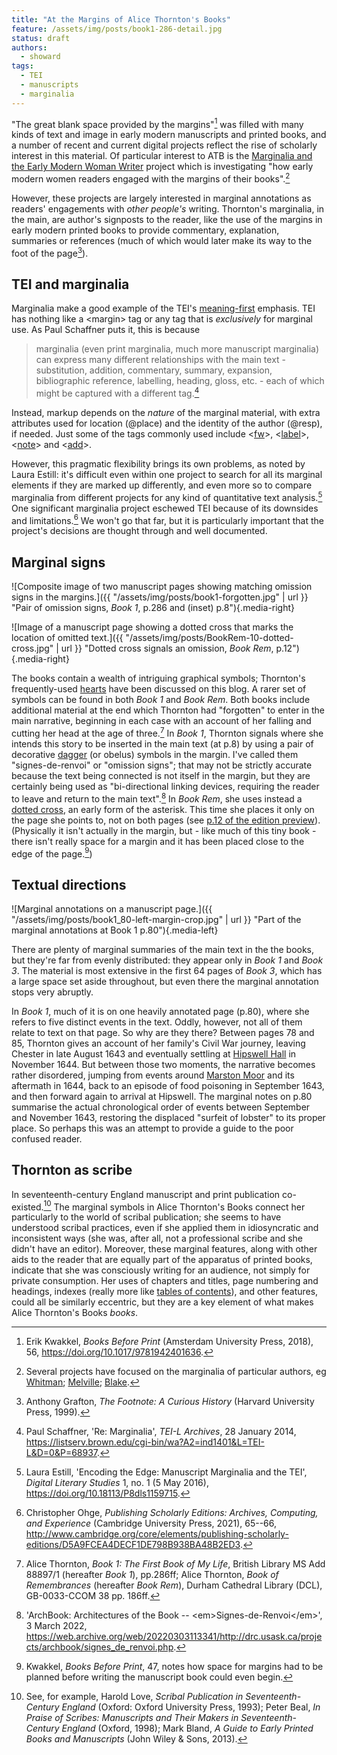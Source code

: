 ```yaml
---
title: "At the Margins of Alice Thornton's Books"
feature: /assets/img/posts/book1-286-detail.jpg
status: draft
authors:
  - showard
tags:
  - TEI
  - manuscripts
  - marginalia
---
```



"The great blank space provided by the margins"[^1] was filled with
many kinds of text and image in early modern manuscripts and printed
books, and a number of recent and current digital projects reflect the
rise of scholarly interest in this material. Of particular interest to
ATB is the [Marginalia and the Early Modern Woman
Writer](https://cems.anu.edu.au/marginalia-and-the-early-modern-woman-writer-1530-1660/)
project which is investigating "how early modern women readers engaged
with the margins of their books".[^2]

However, these projects are largely interested in marginal annotations
as readers' engagements with *other people's* writing. Thornton's
marginalia, in the main, are author's signposts to the reader,
like the use of the margins in early modern printed books
to provide commentary, explanation, summaries or references (much of
which would later make its way to the foot of the page[^3]).

## TEI and marginalia

Marginalia make a good example of the TEI's
[meaning-first](https://thornton.kdl.kcl.ac.uk/posts/blog/2022-08-25-encoding-alice-thorntons-books/)
emphasis. TEI has nothing like a &lt;margin&gt; tag or any tag that is
*exclusively* for marginal use. As Paul Schaffner puts it, this is
because

> marginalia (even print marginalia, much more manuscript marginalia)
> can express many different relationships with the main text - substitution, 
> addition, commentary, summary, expansion, bibliographic
> reference, labelling, heading, gloss, etc. - each of which might be
> captured with a different tag.[^4]

Instead, markup depends on the *nature* of the marginal
material, with extra attributes used for location (@place) and the
identity of the author (@resp), if needed. Just some of the tags
commonly used include
&lt;[fw](https://tei-c.org/release/doc/tei-p5-doc/en/html/ref-fw.html)&gt;,
&lt;[label](https://tei-c.org/release/doc/tei-p5-doc/en/html/ref-label.html)&gt;,
&lt;[note](https://tei-c.org/release/doc/tei-p5-doc/en/html/ref-note.html)&gt;
and
&lt;[add](https://tei-c.org/release/doc/tei-p5-doc/en/html/ref-add.html)&gt;.

However, this pragmatic flexibility brings its own problems, as noted by
Laura Estill: it's difficult even within one project to search for all
its marginal elements if they are marked up differently, and even more
so to compare marginalia from different projects for any kind of
quantitative text analysis.[^5] One significant marginalia project
eschewed TEI because of its downsides and limitations.[^6] We won't go that far, but it is particularly important that the
project's decisions are thought through and well documented.


## Marginal signs

![Composite image of two manuscript pages showing matching omission signs in the margins.]({{ "/assets/img/posts/book1-forgotten.jpg" | url }} "Pair of omission signs, *Book 1*, p.286 and (inset) p.8"){.media-right}

![Image of a manuscript page showing a dotted cross that marks the location of omitted text.]({{ "/assets/img/posts/BookRem-10-dotted-cross.jpg" | url }} "Dotted cross signals an omission, *Book Rem*, p.12"){.media-right}

The books contain a wealth of intriguing graphical symbols; Thornton's frequently-used [hearts](https://thornton.kdl.kcl.ac.uk/posts/blog/2023-02-13-AliceThorntonsHeart-Blog/) have been discussed on this blog. A rarer set of symbols can be found in both *Book 1* and *Book Rem*. Both books include additional
material at the end which Thornton had "forgotten" to enter in the
main narrative, beginning in each case with an account of her falling
and cutting her head at the age of three.[^7] In *Book 1*, Thornton
signals where she intends this story to be inserted in the main text (at
p.8) by using a pair of decorative [dagger](https://en.wikipedia.org/wiki/Dagger_(mark)) (or obelus) symbols in the margin. I've called them "signes-de-renvoi" or "omission signs";
that may not be strictly accurate because the text being connected is
not itself in the margin, but they are certainly being used as
"bi-directional linking devices, requiring the reader to leave and
return to the main text".[^8] In *Book Rem*, she uses instead a [dotted
cross](http://www.medievalcodes.ca/2014/08/asterisks-in-middle-ages.html), an early form of the asterisk. This time she places it only on the page she
points to, not on both pages (see [p.12 of the edition preview](https://thornton.kdl.kcl.ac.uk/books/viewer/?&p0.lo=p.12)). (Physically it isn't actually in the margin, but - like much of this tiny book -
there isn't really space for a margin and it has been placed
close to the edge of the page.[^9])

## Textual directions

![Marginal annotations on a manuscript page.]({{ "/assets/img/posts/book1_80-left-margin-crop.jpg" | url }} "Part of the marginal annotations at Book 1 p.80"){.media-left}

There are plenty of marginal summaries of the main text in the
the books, but they're far from evenly distributed: they appear only
in *Book 1* and *Book 3*. The material is most extensive in the first 64 pages of
*Book 3*, which has a large space set aside throughout, but even there
the marginal annotation stops very abruptly.

In *Book 1*, much of it is on one heavily annotated page (p.80), where
she refers to five distinct events in the text. Oddly, however, not all of them relate
to text on that page. So why are they there? Between pages 78 and 85,
Thornton gives an account of her family's Civil War journey, leaving
Chester in late August 1643 and eventually settling at [Hipswell
Hall](https://historicengland.org.uk/listing/the-list/list-entry/1179639)
in November 1644. But between those two moments, the narrative becomes
rather disordered, jumping from events around [Marston
Moor](http://bcw-project.org/military/english-civil-war/northern-england/battle-of-marston-moor)
and its aftermath in 1644, back to an episode of food poisoning in
September 1643, and then forward again to arrival at Hipswell. The
marginal notes on p.80 summarise the actual chronological order of events between
September and November 1643, restoring the displaced "surfeit of lobster" to its proper place. So perhaps this was an attempt to provide a
guide to the poor confused reader.

## Thornton as scribe

In seventeenth-century England manuscript and print publication
co-existed.[^10] The marginal symbols in Alice Thornton's Books connect
her particularly to the world of scribal publication; she seems to have
understood scribal practices, even if she applied them in idiosyncratic
and inconsistent ways (she was, after all, not a professional scribe and
she didn't have an editor). Moreover, these marginal features, along
with other aids to the reader that are equally part of the apparatus of
printed books, indicate that she was consciously writing for an
audience, not simply for private consumption. Her uses of chapters and
titles, page numbering and headings, indexes (really more like [tables
of
contents](https://drc.usask.ca/projects/archbook/tableofcontents.php)),
and other features, could all be similarly eccentric, but they are
a key element of what makes Alice Thornton's Books *books*.



[^1]: Erik Kwakkel, *Books Before Print* (Amsterdam University Press,
    2018), 56, https://doi.org/10.1017/9781942401636.

[^2]: Several projects have focused on the marginalia of particular
    authors, eg [Whitman](https://whitmanarchive.org/manuscripts/marginalia/introduction.html);
    [Melville](https://melvillesmarginalia.org/);
    [Blake](https://blog.blakearchive.org/?s=marginalia).

[^3]: Anthony Grafton, *The Footnote: A Curious History* (Harvard
    University Press, 1999).

[^4]: Paul Schaffner, 'Re: Marginalia', *TEI-L Archives*, 28 January
    2014,
    https://listserv.brown.edu/cgi-bin/wa?A2=ind1401&L=TEI-L&D=0&P=68937.

[^5]: Laura Estill, 'Encoding the Edge: Manuscript Marginalia and the
    TEI', *Digital Literary Studies* 1, no. 1 (5 May 2016),
    https://doi.org/10.18113/P8dls1159715.

[^6]: Christopher Ohge, *Publishing Scholarly Editions: Archives,
    Computing, and Experience* (Cambridge University Press, 2021),
    65--66, http://www.cambridge.org/core/elements/publishing-scholarly-editions/D5A9FCEA4DECF1DE798B938BA48B2ED3.

[^7]: Alice Thornton, *Book 1: The First Book of My Life*, British Library MS Add 88897/1 (hereafter *Book 1*), pp.286ff; Alice Thornton, *Book of Remembrances* (hereafter *Book Rem*), Durham Cathedral Library (DCL), GB-0033-CCOM 38 pp. 186ff.

[^8]: 'ArchBook: Architectures of the Book --
    &lt;em&gt;Signes-de-Renvoi&lt;/em&gt;', 3 March 2022, https://web.archive.org/web/20220303113341/http://drc.usask.ca/projects/archbook/signes_de_renvoi.php.

[^9]: Kwakkel, *Books Before Print*, 47, notes how space for margins had
    to be planned before writing the manuscript book could even begin.

[^10]: See, for example, Harold Love, *Scribal Publication in
    Seventeenth-Century England* (Oxford: Oxford University Press,
    1993);
    Peter Beal, *In Praise of Scribes: Manuscripts and Their Makers in
    Seventeenth-Century England* (Oxford, 1998); Mark Bland, *A Guide to
    Early Printed Books and Manuscripts* (John Wiley & Sons, 2013).
